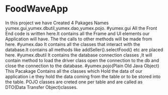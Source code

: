 # FoodWaveApp
In this project we have Created 4 Pakages Names 
yumex.gui,yumex.dbutil,yumex.dao,yumex.pojo.
#yumex.gui
All the Front End code is written here.It contains all the Frame and UI elements our Application will have.
The the calls to other methods will be made from here.
#yumex.dao
It contains all the classes that interact with the database.It contains all methods like
addSeller().selectFood() etc are placed here.
#yumex.dbutil
It contains the database connection classes ,It will contain method to load the driver class
open the connection to the db and close the connection to the database.
#yumex.pojo(Plain Old Java Object)
This Pacakage Contains all the classes which Hold the data of our application i.e they hold
the data coming from the table or to be stored into the table.
POJO classes are creted one per table and are called as DTO(Data Transfer Object)classes.




